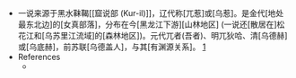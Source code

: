 - 一说来源于黑水靺鞨[[窟说部 (Kur-il)]]，辽代称[兀惹]或[乌惹]。是金代[地处最东北边]的[女真部落]，分布在今[黑龙江下游][山林地区] (一说还[散居在]松花江和[乌苏里江流域]的[森林地区])。元代兀者(吾者)、明兀狄哈、清[乌德赫]或[乌底赫]，前苏联[乌德盖人]，与其[有渊源关系]。 [1](((fLfV6r9vL)))
- References
    - [1]: 高文德主编．《[[中国少数民族史大辞典]]》：吉林教育出版社，1995年12月：第108页
